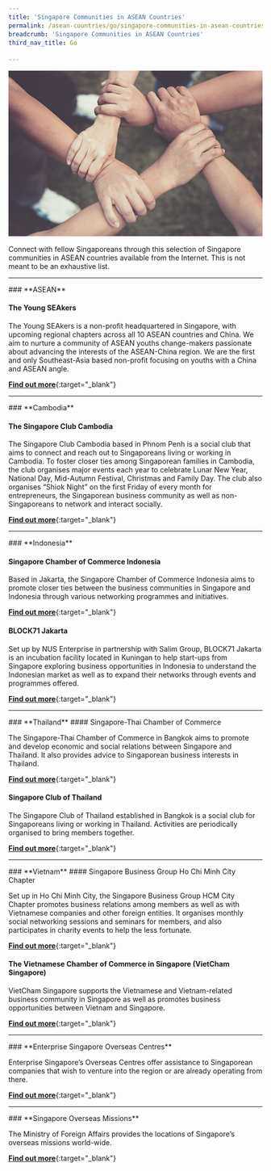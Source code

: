 ```yaml
---
title: 'Singapore Communities in ASEAN Countries'
permalink: /asean-countries/go/singapore-communities-in-asean-countries/
breadcrumb: 'Singapore Communities in ASEAN Countries'
third_nav_title: Go

---
```



![banner-singapore-communities-in-asean-countries](\images\shared\sg-communities-new.jpg)

Connect with fellow Singaporeans through this selection of Singapore communities in ASEAN countries available from the Internet. This is not meant to be an exhaustive list.

<hr/>
### **ASEAN**

#### The Young SEAkers
The Young SEAkers is a non-profit headquartered in Singapore, with upcoming regional chapters across all 10 ASEAN countries and China. We aim to nurture a community of ASEAN youths change-makers passionate about advancing the interests of the ASEAN-China region. We are the first and only Southeast-Asia based non-profit focusing on youths with a China and ASEAN angle.

[**Find out more**](https://www.theyoungseakers.com/){:target="_blank"}

<hr/>
### **Cambodia**

#### The Singapore Club Cambodia
The Singapore Club Cambodia based in Phnom Penh is a social club that aims to connect and reach out to Singaporeans living or working in Cambodia. To foster closer ties among Singaporean families in Cambodia, the club organises major events each year to celebrate Lunar New Year, National Day, Mid-Autumn Festival, Christmas and Family Day. The club also organises “Shiok Night” on the first Friday of every month for entrepreneurs, the Singaporean business community as well as non-Singaporeans to network and interact socially.

[**Find out more**](http://www.singaporeclubcambodia.com/){:target="_blank"}

<hr/>
### **Indonesia**

#### Singapore Chamber of Commerce Indonesia

Based in Jakarta, the Singapore Chamber of Commerce Indonesia aims to promote closer ties between the business communities in Singapore and Indonesia through various networking programmes and initiatives.

[**Find out more**](http://singchamindonesia.com/){:target="_blank"}

#### BLOCK71 Jakarta
Set up by NUS Enterprise in partnership with Salim Group, BLOCK71 Jakarta is an incubation facility located in Kuningan to help start-ups from Singapore exploring business opportunities in Indonesia to understand the Indonesian market as well as to expand their networks through events and programmes offered.

[**Find out more**](http://jakarta.block71.co){:target="_blank"}

<hr/>
### **Thailand**
#### Singapore-Thai Chamber of Commerce

The Singapore-Thai Chamber of Commerce in Bangkok aims to promote and develop economic and social relations between Singapore and Thailand. It also provides advice to Singaporean business interests in Thailand.

[**Find out more**](http://www.singaporethaicc.or.th/){:target="_blank"}

#### Singapore Club of Thailand

The Singapore Club of Thailand established in Bangkok is a social club for Singaporeans living or working in Thailand. Activities are periodically organised to bring members together.

[**Find out more**](http://www.singaporeclubthailand.org/){:target="_blank"}

<hr/>
### **Vietnam**
#### Singapore Business Group Ho Chi Minh City Chapter

Set up in Ho Chi Minh City, the Singapore Business Group HCM City Chapter promotes business relations among members as well as with Vietnamese companies and other foreign entities. It organises monthly social networking sessions and seminars for members, and also participates in charity events to help the less fortunate.

[**Find out more**](http://www.sbghcm.org){:target="_blank"}

#### The Vietnamese Chamber of Commerce in Singapore (VietCham Singapore)

VietCham Singapore supports the Vietnamese and Vietnam-related business community in Singapore as well as promotes business opportunities between Vietnam and Singapore.

[**Find out more**](https://www.vietchamsg.org){:target="_blank"}

<hr/>
### **Enterprise Singapore Overseas Centres**

Enterprise Singapore’s Overseas Centres offer assistance to Singaporean companies that wish to venture into the region or are already operating from there.

[**Find out more**](https://www.enterprisesg.gov.sg/contact/overseas-centres){:target="_blank"}

<hr/>
### **Singapore Overseas Missions**

The Ministry of Foreign Affairs provides the locations of Singapore’s overseas missions world-wide.

[**Find out more**](https://www.mfa.gov.sg/Overseas-Missions){:target="_blank"}